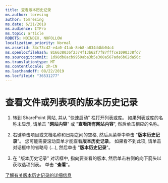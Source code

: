 ```yaml
---
title: 查看版本历史记录
ms.author: toresing
author: tomresing
ms.date: 6/21/2018
ms.audience: ITPro
ms.topic: article
ROBOTS: NOINDEX, NOFOLLOW
localization_priority: Normal
ms.assetid: 34c73c42-e4a0-41ab-8eb8-a834d4bb04c4
ms.openlocfilehash: 816638036f2374f13b62f7f87fffce1090338fd7
ms.sourcegitcommit: 1d98db8acb9959aba3b5e308a567ade6b62da56c
ms.translationtype: MT
ms.contentlocale: zh-CN
ms.lasthandoff: 08/22/2019
ms.locfileid: "36531277"
---
```

# <a name="view-version-history-of-a-file-or-list-item"></a>查看文件或列表项的版本历史记录

1. 转到 SharePoint 网站, 并从 "快速启动" 栏打开列表或库。 如果列表或库的名称未显示, 请单击 "**网站内容**" 或 "**查看所有网站内容**", 然后单击相应的名称。
    
2. 右键单击项目或文档名称和日期之间的空格, 然后从菜单中单击 "**版本历史记录**"。 您可能需要滚动菜单才能查看**版本历史记录**。 如果看不到此项, 请单击对话框中的省略号 (...), 然后单击 "**版本历史记录**"。
    
3. 在 "版本历史记录" 对话框中, 指向要查看的版本, 然后单击右侧的向下箭头以获取选项列表。 单击 "**查看**"。
    
[了解有关版本历史记录的详细信息](https://go.microsoft.com/fwlink/?linkid=875709)
  

